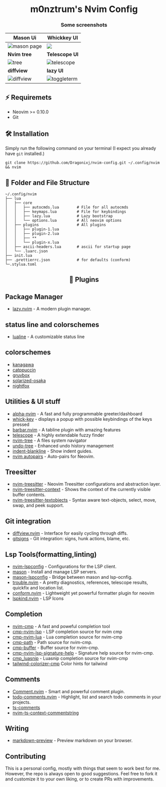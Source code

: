 <h1 align=center>
    m0nztrum's Nvim Config
</h1>

<h3 align=center>
    Some screenshots
</h3>

| Mason Ui                                         | Whickkey UI                                        |
| ------------------------------------------------ | -------------------------------------------------- |
| <img alt='mason page' src='./assets/mason.png'>  | <img src='./assets/whichkey.png'>                  |
| **Nvim tree**                                    | **Telescope UI**                                   |
| <img alt='tree' src = './assets/tree.png'>       | <img alt='telescope' src='./assets/telescope.png'> |
| **diffview**                                     | **lazy UI**                                        |
| <img alt='diffview' src='./assets/diffview.png'> | <img alt='toggleterm' src='./assets/lazy.png'>     |

## ⚡️ Requiremets

-   Neovim >= 0.10.0
-   Git

## 🛠️ Installation

Simply run the following command on your terminal (I expect you already have `git` installed.)

```shell
git clone https://github.com/Dragonixj/nvim-config.git ~/.config/nvim && nvim
```

## 📁 Folder and File Structure

```shell
~/.config/nvim
├── lua
│   ├── core
│   │   ├── autocmds.lua        # File for all autocmds
│   │   ├── keymaps.lua         # File for keybindings
│   │   ├── lazy.lua            # Lazy bootstrap
│   │   └── options.lua         # All neovim options
│   ├── plugins                 # All plugins
│   │   ├── plugin-1.lua
│   │   ├── plugin-2.lua
│   │   ├── **
│   │   └── plugin-x.lua
│   ├── ascii-headers.lua       # ascii for startup page
│   └── .luarc.json
├── init.lua
├── .prettierrc.json            # for defaults (conform)
└─.stylua.toml
```

<h2 align='center'>
   🔌 Plugins
</h2>

## Package Manager

-   [lazy.nvim](https://github.com/folke/lazy.nvim) - A modern plugin manager.

## status line and colorschemes

-   [lualine](https://github.com/catppuccin/nvim) - A customizable status line

## colorschemes

-   [kanagawa](https://github.com/rebelot/kanagawa.nvim)
-   [catppuccin](https://github.com/catppuccin/nvim)
-   [gruvbox](https://github.com/ellisonleao/gruvbox.nvim)
-   [solarized-osaka](https://github.com/craftzdog/solarized-osaka.nvim)
-   [nightfox](https://github.com/EdenEast/nightfox.nvim.git)

## Utilities & UI stuff

-   [alpha-nvim](https://github.com/goolord/alpha-nvim) - A fast and fully programmable greeter/dashboard
-   [whick-key](https://github.com/folke/which-key.nvim) - displays a popup with possible keybindings of the keys pressed
-   [barbar.nvim](https://github.com/romgrk/barbar.nvim) - A tabline plugin with amazing features
-   [telescope](https://github.com/nvim-telescope/telescope.nvim) - A highly extendable fuzzy finder
-   [nvim-tree](https://github.com/nvim-tree/nvim-tree.lua) - A files system navigator
-   [undo-tree](https://github.com/mbbill/undotree) - Enhanced undo history management
-   [indent-blankline](https://github.com/lukas-reineke/indent-blankline.nvim) - Show indent guides.
-   [nvim autopairs](https://github.com/windwp/nvim-autopairs) - Auto-pairs for Neovim.

## Treesitter

-   [nvim-treesitter](https://github.com/nvim-treesitter/nvim-treesitter) - Neovim Treesitter configurations and abstraction layer.
-   [nvim-treesitter-context](https://github.com/nvim-treesitter/nvim-treesitter-context) - Shows the context of the currently visible buffer contents.
-   [nvim-treesitter-textobjects](https://github.com/nvim-treesitter/nvim-treesitter-textobjects) - Syntax aware text-objects, select, move, swap, and peek support.

## Git integration

-   [diffview.nvim](https://github.com/sindrets/diffview.nvim) - Interface for easily cycling through diffs.
-   [gitsigns](https://github.com/lewis6991/gitsigns.nvim) - Git integration: signs, hunk actions, blame, etc.

## Lsp Tools(formatting,linting)

-   [nvim-lspconfig](https://github.com/neovim/nvim-lspconfig) - Configurations for the LSP client.
-   [mason](https://github.com/williamboman/mason.nvim) - Install and manage LSP servers.
-   [mason-lspconfig](https://github.com/williamboman/mason-lspconfig.nvim) - Bridge between mason and lsp-ocnfig.
-   [trouble.nvim](https://github.com/folke/trouble.nvim) - A pretty diagnostics, references, telescope results, quickfix and location list.
-   [conform.nvim](https://github.com/stevearc/conform.nvim) - Lightweight yet powerful formatter plugin for neovim
-   [lspkind.nvim](https://github.com/onsails/lspkind.nvim) - LSP Icons

## Completion

-   [nvim-cmp](https://github/com/hrsh7th/nvim-cmp) - A fast and poweful completion tool
-   [cmp-nvim-lsp](https://github.com/hrsh7th/cmp-nvim-lsp) - LSP completion source for nvim cmp
-   [cmp-nvim-lua](https://github.com/hrsh7th/cmp-nvim-lua) - Lua completion source for nvim-cmp
-   [cmp-path](https://github.com/hrsh7th/cmp-path) - Path source for nvim-cmp.
-   [cmp-buffer](https://github.com/hrsh7th/cmp-buffer) - Buffer source for nvim-cmp.
-   [cmp-nvim-lsp-signature-help](https://github.com/hrsh7th/cmp-nvim-lsp-signature-help) - Signature help source for nvim-cmp.
-   [cmp_luasnip](https://github.com/saadparwaiz1/cmp_luasnip) - Luasnip completion source for nvim-cmp
-   [tailwind-colorizer-cmp](https://github.com/roobert/tailwindcss-colorizer-cmp.nvim.git) Color hints for tailwind

## Comments

-   [Comment.nvim](https://github.com/numToStr/Comment.nvim) - Smart and powerful comment plugin.
-   [todo-comments.nvim](https://github.com/folke/todo-comments.nvim) - Highlight, list and search todo comments in your projects.
-   [ts-comments](https://github.com/folke/ts-comments.nvim.git)
-   [nvim-ts-context-commentstring](https://github.com/JoosepAlviste/nvim-ts-context-commentstring.git)

## Writing

-   [markdown-preview](https://github.com/iamcco/markdown-preview.nvim) - Preview markdown on your browser.

## Contributing

This is a personal config, mostly with things that seem to work best for me. However, the repo is always open to good suggestions.
Feel free to fork it and customize it to your own liking, or to create PRs with improvements.
